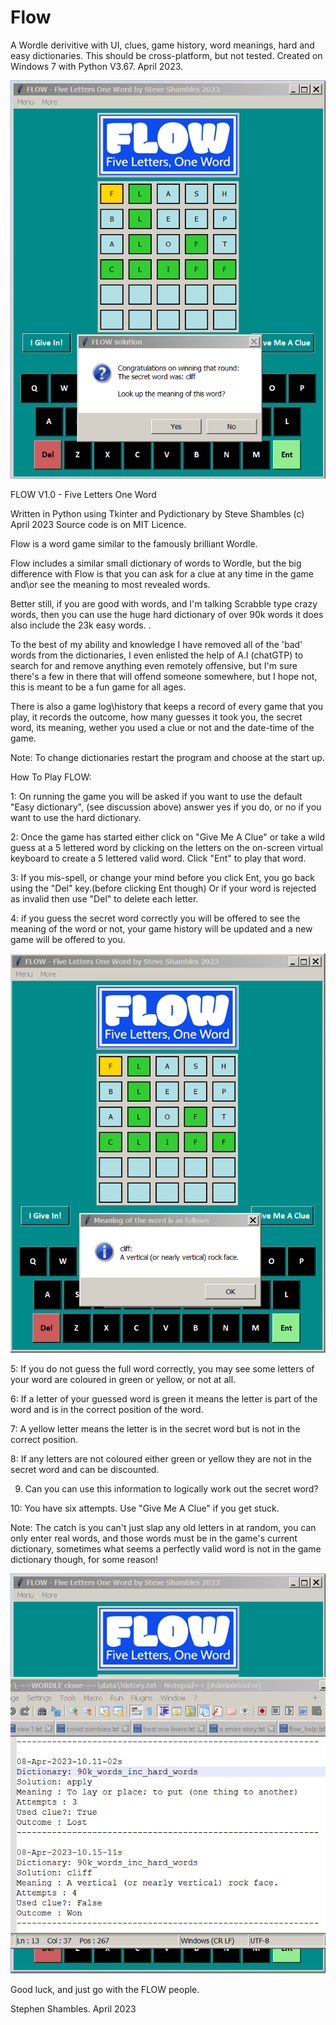 # Flow
A Wordle derivitive with UI, clues, game history, word meanings, hard and easy dictionaries.
This should be cross-platform, but not tested. Created on Windows 7 with Python V3.67. April 2023. 

![Alt Text](https://github.com/Steve-Shambles/Flow/blob/main/screenshots/flow_scrrenshot_001.png)

FLOW V1.0 - Five Letters One Word

Written in Python using Tkinter and Pydictionary
by Steve Shambles (c) April 2023
Source code is on MIT Licence.

Flow is a word game similar to the famously brilliant Wordle.

Flow includes a similar small dictionary of words to Wordle,
but the big difference with Flow is that you can ask for a
clue at any time in the game and\or see the meaning to most
revealed words.

Better still, if you are good with words, and I'm talking Scrabble
type crazy words, then you can use the huge hard dictionary of over
90k words it does also include the 23k easy words. .

To the best of my ability and knowledge 
I have removed all of the 'bad' words from the dictionaries, I  even
enlisted the help of A.I (chatGTP) to search for and remove anything
even remotely offensive, but I'm sure there's a few in there that
will offend someone somewhere, but I hope not,
this is meant to be a fun game for all ages.


There is also a game log\history that keeps a record of every game
that you play, it records the outcome, how many guesses it took you,
the secret word, its meaning, wether you used a clue or not and the
date-time of the game.

Note: To change dictionaries restart the program and choose at the start up.


How To Play FLOW:

1: On running the game you will be asked if you want to use the default  
   "Easy dictionary", (see discussion above) answer yes if you do, or
   no if you want to use the hard dictionary.

2: Once the game has started either click on "Give Me A Clue"
   or take a wild guess at a 5 lettered word by clicking on the letters 
   on the on-screen virtual keyboard to create a 5 lettered valid word.
   Click "Ent" to play that word.

3: If you mis-spell, or change your mind before you click Ent,
   you go back using the "Del" key.(before clicking Ent though)
   Or if your word is rejected as invalid then use "Del"
   to delete each letter.

4: if you guess the secret word correctly you will be offered to
   see the meaning of the word or not, your game history will
   be updated and a new game will be offered to you.
   
![Alt Text](https://github.com/Steve-Shambles/Flow/blob/main/screenshots/flow_scrrenshot_002.png)

5: If you do not guess the full word correctly, you may see some
   letters of your word are coloured in green or yellow, or not at all.

6: If a letter of your guessed word is green it means the letter is
   part of the word and is in the correct position of the word.

7: A yellow letter means the letter is in the secret word but is 
   not in the correct position.

8: If any letters are not coloured either green or yellow they are not
   in the secret word and can be discounted.

9. Can you can use this information to logically work out the secret word?

10: You have six attempts. Use "Give Me A Clue" if you get stuck.

Note: The catch is you can't just slap any old letters in at random,
      you can only enter real words, and those words must be in the
      game's current dictionary, sometimes what seems a perfectly 
      valid word is not in the game dictionary though, for some reason!


![Alt Text](https://github.com/Steve-Shambles/Flow/blob/main/screenshots/flow_scrrenshot_003.png)

Good luck, and just go with the FLOW people.

Stephen Shambles. April 2023

   

  

